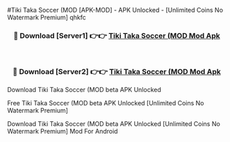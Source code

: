 #Tiki Taka Soccer (MOD [APK-MOD] - APK Unlocked - [Unlimited Coins No Watermark Premium] qhkfc



<div align="center">

<h3>🔴 Download [Server1] 👉👉 <a href="https://momento.my/?title=Tiki_Taka_Soccer_(MOD">Tiki Taka Soccer (MOD Mod Apk</a></h3><br>

<h3>🔴 Download [Server2] 👉👉 <a href="https://momento.my/?title=Tiki_Taka_Soccer_(MOD">Tiki Taka Soccer (MOD Mod Apk</a></h3>
</div>



Download Tiki Taka Soccer (MOD beta APK Unlocked

Free Tiki Taka Soccer (MOD beta APK Unlocked [Unlimited Coins No Watermark Premium]

Download Tiki Taka Soccer (MOD beta APK Unlocked [Unlimited Coins No Watermark Premium] Mod For Android
